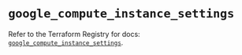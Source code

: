 # `google_compute_instance_settings`

Refer to the Terraform Registry for docs: [`google_compute_instance_settings`](https://registry.terraform.io/providers/hashicorp/google/6.45.0/docs/resources/compute_instance_settings).
